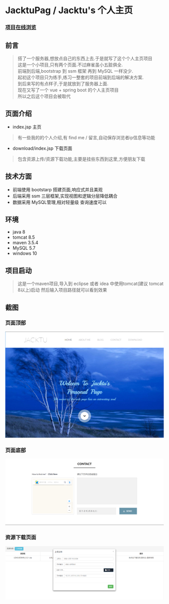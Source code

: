 # JacktuPag / Jacktu's 个人主页

### [项目在线浏览](http://jacktu.top/jacktu)

## 前言
>搭了一个服务器,想放点自己的东西上去.于是就写了这个个人主页项目
<br/>这是一个小项目,只有两个页面.不过麻雀虽小五脏俱全.
<br/>前端到后端,bootstrap 到 ssm 框架 再到 MySQL 一样没少.
<br/>起初这个项目只为练手,练习一整套的项目前端到后端的解决方案.
<br/>到后来写的有点样子,于是就放到了服务器上面.
<br/>现在又写了一个 vue + spring boot 的个人主页项目
<br/>所以之后这个项目会被取代

## 页面介绍
- index.jsp 主页

>有一些我的的个人介绍,有 find me / 留言,自动保存浏览者ip信息等功能

- download/index.jsp 下载页面

>包含资源上传/资源下载功能,主要是挂些东西到这里,方便朋友下载

## 技术方面
- 前端使用 bootstarp 搭建页面,响应式并且美观
- 后端采用 ssm 三层框架,实现视图和逻辑分层降低耦合
- 数据采用 MySQL管理,相对轻量级 查询速度可以

## 环境
- java 8
- tomcat 8.5
- maven 3.5.4
- MySQL 5.7
- windows 10

## 项目启动
>这是一个maven项目,导入到 eclipse 或者 idea 中使用tomcat(建议 tomcat 8以上)启动 然后输入项目路径就可以看到效果

## 截图
### 页面顶部
![img](readme/1.PNG)
### 页面底部
![img](readme/2.PNG)
### 资源下载页面
![img](readme/3.PNG)
